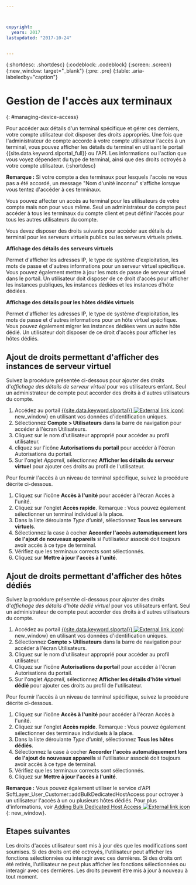 ```yaml
---



copyright:
  years: 2017
lastupdated: "2017-10-24"


---
```


{:shortdesc: .shortdesc}
{:codeblock: .codeblock}
{:screen: .screen}
{:new_window: target="_blank"}
{:pre: .pre}
{:table: .aria-labeledby="caption"}


# Gestion de l'accès aux terminaux
{: #managing-device-access}

Pour accéder aux détails d'un terminal spécifique et gérer ces derniers, votre compte utilisateur doit disposer des droits appropriés.  Une fois que l'administrateur de compte accorde à votre compte utilisateur l'accès à un terminal, vous pouvez afficher les détails du terminal en utilisant le portail {{site.data.keyword.slportal_full}} ou l'API. Les informations ou l'action que vous voyez dépendent du type de terminal, ainsi que des droits octroyés à votre compte utilisateur.
{:shortdesc}

**Remarque :** Si votre compte a des terminaux pour lesquels l'accès ne vous pas a été accordé, un message "Nom d'unité inconnu" s'affiche lorsque vous tentez d'accéder à ces terminaux.

Vous pouvez affecter un accès au terminal pour les utilisateurs de votre compte mais non pour vous même. Seul un administrateur de compte peut accéder à tous les terminaux du compte client et peut définir l'accès pour tous les autres utilisateurs du compte. 

Vous devez disposer des droits suivants pour accéder aux détails du terminal pour les serveurs virtuels publics ou les serveurs virtuels privés.

**Affichage des détails des serveurs virtuels**

Permet d'afficher les adresses IP, le type de système d'exploitation, les mots de passe et d'autres informations pour un serveur virtuel spécifique.  Vous pouvez également mettre à jour les mots de passe de serveur virtuel dans le portail. Un utilisateur doit disposer de ce droit d'accès pour afficher les instances publiques, les instances dédiées et les instances d'hôte dédiées.

**Affichage des détails pour les hôtes dédiés virtuels**

Permet d'afficher les adresses IP, le type de système d'exploitation, les mots de passe et d'autres informations pour un hôte virtuel spécifique.  Vous pouvez également migrer les instances dédiées vers un autre hôte dédié. Un utilisateur doit disposer de ce droit d'accès pour afficher les hôtes dédiés.

## Ajout de droits permettant d'afficher des instances de serveur virtuel
Suivez la procédure présentée ci-dessous pour ajouter des droits d'*affichage des détails de serveur virtuel* pour vos utilisateurs enfant. Seul un administrateur de compte peut accorder des droits à d'autres utilisateurs du compte.  

1. Accédez au portail [{{site.data.keyword.slportal}} ![External link icon](../icons/launch-glyph.svg "External link icon")](https://control.softlayer.com/){: new_window} en utilisant vos données d'identification uniques.
2. Sélectionnez **Compte > Utilisateurs** dans la barre de navigation pour accéder à l'écran Utilisateurs.
3. Cliquez sur le nom d'utilisateur approprié pour accéder au profil utilisateur.
4. cliquez sur l'icône **Autorisations du portail** pour accéder à l'écran Autorisations du portail.
5. Sur l'onglet *Appareil*, sélectionnez **Afficher les détails du serveur virtuel** pour ajouter ces droits au profil de l'utilisateur.

Pour fournir l'accès à un niveau de terminal spécifique, suivez la procédure décrite ci-dessous.

1. Cliquez sur l'icône **Accès à l'unité** pour accéder à l'écran Accès à l'unité.
2. Cliquez sur l'onglet **Accès rapide**. 
   Remarque : Vous pouvez également sélectionner un terminal individuel à la place.
3. Dans la liste déroulante *Type d'unité*, sélectionnez **Tous les serveurs virtuels**.
4. Sélectionnez la case à cocher **Accorder l'accès automatiquement lors de l'ajout de nouveaux appareils** si l'utilisateur associé doit toujours avoir accès à ce type de terminal.
5. Vérifiez que les terminaux corrects sont sélectionnés.
6. Cliquez sur **Mettre à jour l'accès à l'unité**.

## Ajout de droits permettant d'afficher des hôtes dédiés
Suivez la procédure présentée ci-dessous pour ajouter des droits d'*affichage des détails d'hôte dédié virtuel* pour vos utilisateurs enfant. Seul un administrateur de compte peut accorder des droits à d'autres utilisateurs du compte.

1. Accédez au portail [{{site.data.keyword.slportal}} ![External link icon](../icons/launch-glyph.svg "External link icon")](https://control.softlayer.com/){: new_window} en utilisant vos données d'identification uniques.
2. Sélectionnez **Compte > Utilisateurs** dans la barre de navigation pour accéder à l'écran Utilisateurs.
3. Cliquez sur le nom d'utilisateur approprié pour accéder au profil utilisateur.
4. Cliquez sur l'icône **Autorisations du portail** pour accéder à l'écran Autorisations du portail.
5. Sur l'onglet *Appareil*, sélectionnez **Afficher les détails d'hôte virtuel dédié** pour ajouter ces droits au profil de l'utilisateur.

Pour fournir l'accès à un niveau de terminal spécifique, suivez la procédure décrite ci-dessous.

1. Cliquez sur l'icône **Accès à l'unité** pour accéder à l'écran Accès à l'unité.
2. Cliquez sur l'onglet **Accès rapide**. 
   Remarque : Vous pouvez également sélectionner des terminaux individuels à la place.
3. Dans la liste déroulante *Type d'unité*, sélectionnez **Tous les hôtes dédiés**.
4. Sélectionnez la case à cocher **Accorder l'accès automatiquement lors de l'ajout de nouveaux appareils** si l'utilisateur associé doit toujours avoir accès à ce type de terminal.
5. Vérifiez que les terminaux corrects sont sélectionnés.
6. Cliquez sur **Mettre à jour l'accès à l'unité**.

**Remarque :** Vous pouvez également utiliser le service d'API SoftLayer_User_Customer::addBulkDedicatedHostAccess pour octroyer à un utilisateur l'accès à un ou plusieurs hôtes dédiés. Pour plus d'informations, voir [Adding Bulk Dedicated Host Access ![External link icon](../icons/launch-glyph.svg "External link icon")](http://sldn.softlayer.com/reference/services/softlayer_user_customer/addbulkdedicatedhostaccess){: new_window}.  

## Etapes suivantes
Les droits d'accès utilisateur sont mis à jour dès que les modifications sont soumises. Si des droits ont été octroyés, l'utilisateur peut afficher les fonctions sélectionnées ou interagir avec ces dernières. Si des droits ont été retirés, l'utilisateur ne peut plus afficher les fonctions sélectionnées ou interagir avec ces dernières. Les droits peuvent être mis à jour à nouveau à tout moment.
